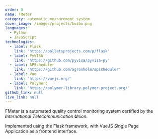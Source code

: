 ```yaml
---
order: 0
name: FMeter
category: automatic measurement system
cover_image: /images/projects/bwibo.png
languages:
  - Python
  - JavaScript
technologies:
  - label: Flask
    link: 'https://palletsprojects.com/p/flask'
  - label: PyVISA
    link: 'https://github.com/pyvisa/pyvisa-py'
  - label: APScheduler
    link: 'https://github.com/agronholm/apscheduler'
  - label: Vue
    link: 'https://vuejs.org/'
  - label: Polymer3
    link: 'https://polymer-library.polymer-project.org/'
github_link: null
live_link: null
---
```


FMeter is a automated quality control monitoring system certified by the _<strong>I</strong>nternational <strong>T</strong>elecommunication <strong>U</strong>nion_.

Implemented using the Flask framework, with VueJS Single Page Application as a frontend interface.
<!--more-->
